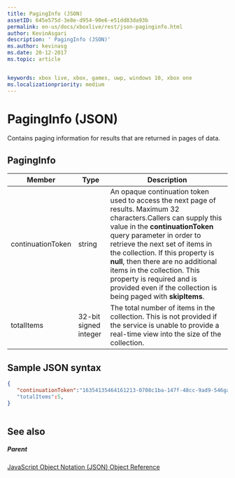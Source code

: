 ```yaml
---
title: PagingInfo (JSON)
assetID: 645e575d-3e8e-d954-90e6-e51dd83da93b
permalink: en-us/docs/xboxlive/rest/json-paginginfo.html
author: KevinAsgari
description: ' PagingInfo (JSON)'
ms.author: kevinasg
ms.date: 20-12-2017
ms.topic: article


keywords: xbox live, xbox, games, uwp, windows 10, xbox one
ms.localizationpriority: medium
---
```



# PagingInfo (JSON)
Contains paging information for results that are returned in pages of data. 
<a id="ID4EN"></a>

 
## PagingInfo
 
| Member| Type| Description| 
| --- | --- | --- | 
| continuationToken| string| An opaque continuation token used to access the next page of results. Maximum 32 characters.Callers can supply this value in the <b>continuationToken</b> query parameter in order to retrieve the next set of items in the collection. If this property is <b>null</b>, then there are no additional items in the collection. This property is required and is provided even if the collection is being paged with <b>skipItems</b>.| 
| totalItems| 32-bit signed integer| The total number of items in the collection. This is not provided if the service is unable to provide a real-time view into the size of the collection.| 
  
<a id="ID4E4B"></a>

 
## Sample JSON syntax
 

```json
{
   "continuationToken":"16354135464161213-0708c1ba-147f-48cc-9ad9-546gaadg648"
   "totalItems":5,
}
    
```

  
<a id="ID4EGC"></a>

 
## See also
 
<a id="ID4EIC"></a>

 
##### Parent 

[JavaScript Object Notation (JSON) Object Reference](atoc-xboxlivews-reference-json.md)

   